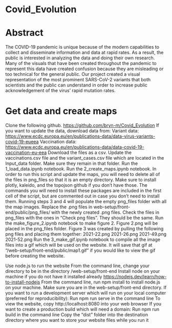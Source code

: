 # Covid_Evolution

# Abstract
The COVID-19 pandemic is unique because of the modern capabilities to collect and disseminate information and data at rapid rates. As a result, the public is interested in analyzing the data and doing their own research. Many of the visuals that have been created throughout the pandemic to represent this data have created confusion because they are misleading or too technical for the general public. Our project created a visual representation of the most prominent SARS-CoV-2 variants that both scientists and the public can understand in order to increase public acknowledgement of the virus’ rapid mutation rates.

# Get data and create maps
Clone the following github.
https://github.com/bryn-m/Covid_Evolution 
If you want to update the data, download data from:
Variant data: https://www.ecdc.europa.eu/en/publications-data/data-virus-variants-covid-19-eueea 
Vaccination data: https://www.ecdc.europa.eu/en/publications-data/data-covid-19-vaccination-eu-eea 
Download the files as a csv.
Update the vaccinations.csv file and the variant_cases.csv file which are located in the Input_data folder. Make sure they remain in that folder.
Run the 1_load_data.ipynb notebook.
Run the 2_create_maps.ipynb notebook.
In order to run this script and update the maps, you will need to delete all of the files in png_files so that it is an empty directory.
Make sure to install plotly, kaleido, and the topojson github if you don’t have those. The commands you will need to install these packages are included in the first cell of the script, but are commented out in case you don’t need to install them.
Running steps 3 and 4 will populate the empty png_files folder with all the map images.
Replace the .png files in web-setup/front-end/public/png_files/ with the newly created .png files.
Check the files in png_files with the ones in “Check png files”. They should be the same.
Run the make_figure_2.ipynb notebook to make figure 2. 
Figure 2.png will be placed in the png_files folder.
Figure 3 was created by pulling the following png files and placing them together:
2021-22.png
2021-26.png
2021-49.png
2021-52.png
Run the 3_make_gif.ipynb notebook to compile all the image files into a gif which will be used on the website. It will save that gif at “/web-setup/front-end/public/map1.gif” if you would like to view the gif before creating the website. 

Use node.js to run the website
From the command line, change your directory to be in the directory /web-setup/front-end
Install node on your machine if you do not have it installed already
https://nodejs.dev/learn/how-to-install-nodejs 
From the command line, run npm install to install node.js on your machine. Make sure you are in the web-setup/front-end directory.
If you want to run a development server which will run on your local computer (preferred for reproducibility):
Run npm run serve in the command line
To view the website, copy http://localhost:8080 into your web browser
If you want to create a production build which will need a domain:
Run npm run build in the command line
Copy the “dist” folder into the destination directory where you want to store your website files while you run it
